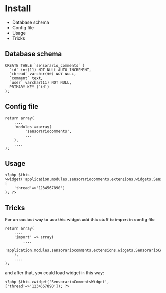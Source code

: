 # Install

 - Database schema
 - Config file
 - Usage
 - Tricks

## Database schema

	CREATE TABLE `sensorario_comments` (
	  `id` int(11) NOT NULL AUTO_INCREMENT,
	  `thread` varchar(50) NOT NULL,
	  `comment` text,
	  `user` varchar(11) NOT NULL,
	  PRIMARY KEY (`id`)
	);

## Config file

    return array(
        ....
        'modules'=>array(
             'sensorariocomments',
             ...
        ),
        ....
    );

## Usage

    <?php $this->widget('application.modules.sensorariocomments.extensions.widgets.SensorarioCommentsWidget', [
        'thread'=>'1234567890']
    ); ?>

## Tricks

For an easiest way to use this widget add this stuff to import in config file

    return array(
        ....
        'import' => array(
            ....
            'application.modules.sensorariocomments.extensions.widgets.SensorarioCommentsWidget'
        ),
        ....
    );

and after that, you could load widget in this way:

    <?php $this->widget('SensorarioCommentsWidget', ['thread'=>'1234567890']); ?>
